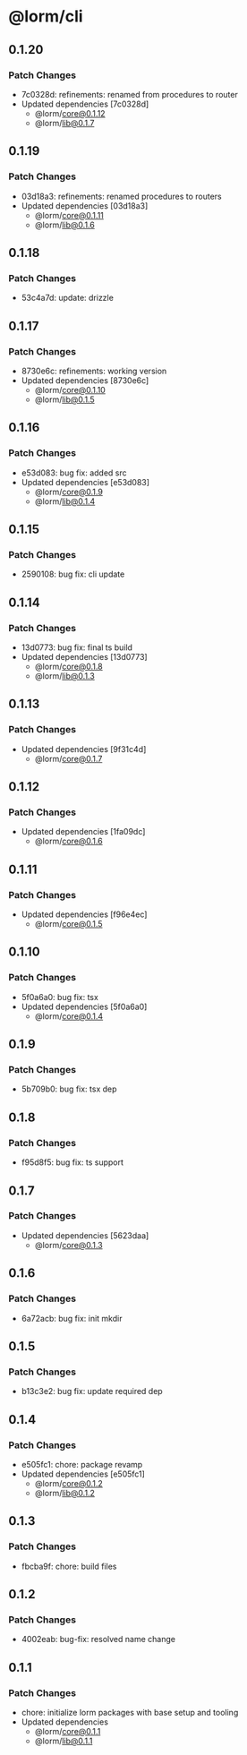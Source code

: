 # @lorm/cli

## 0.1.20

### Patch Changes

- 7c0328d: refinements: renamed from procedures to router
- Updated dependencies [7c0328d]
  - @lorm/core@0.1.12
  - @lorm/lib@0.1.7

## 0.1.19

### Patch Changes

- 03d18a3: refinements: renamed procedures to routers
- Updated dependencies [03d18a3]
  - @lorm/core@0.1.11
  - @lorm/lib@0.1.6

## 0.1.18

### Patch Changes

- 53c4a7d: update: drizzle

## 0.1.17

### Patch Changes

- 8730e6c: refinements: working version
- Updated dependencies [8730e6c]
  - @lorm/core@0.1.10
  - @lorm/lib@0.1.5

## 0.1.16

### Patch Changes

- e53d083: bug fix: added src
- Updated dependencies [e53d083]
  - @lorm/core@0.1.9
  - @lorm/lib@0.1.4

## 0.1.15

### Patch Changes

- 2590108: bug fix: cli update

## 0.1.14

### Patch Changes

- 13d0773: bug fix: final ts build
- Updated dependencies [13d0773]
  - @lorm/core@0.1.8
  - @lorm/lib@0.1.3

## 0.1.13

### Patch Changes

- Updated dependencies [9f31c4d]
  - @lorm/core@0.1.7

## 0.1.12

### Patch Changes

- Updated dependencies [1fa09dc]
  - @lorm/core@0.1.6

## 0.1.11

### Patch Changes

- Updated dependencies [f96e4ec]
  - @lorm/core@0.1.5

## 0.1.10

### Patch Changes

- 5f0a6a0: bug fix: tsx
- Updated dependencies [5f0a6a0]
  - @lorm/core@0.1.4

## 0.1.9

### Patch Changes

- 5b709b0: bug fix: tsx dep

## 0.1.8

### Patch Changes

- f95d8f5: bug fix: ts support

## 0.1.7

### Patch Changes

- Updated dependencies [5623daa]
  - @lorm/core@0.1.3

## 0.1.6

### Patch Changes

- 6a72acb: bug fix: init mkdir

## 0.1.5

### Patch Changes

- b13c3e2: bug fix: update required dep

## 0.1.4

### Patch Changes

- e505fc1: chore: package revamp
- Updated dependencies [e505fc1]
  - @lorm/core@0.1.2
  - @lorm/lib@0.1.2

## 0.1.3

### Patch Changes

- fbcba9f: chore: build files

## 0.1.2

### Patch Changes

- 4002eab: bug-fix: resolved name change

## 0.1.1

### Patch Changes

- chore: initialize lorm packages with base setup and tooling
- Updated dependencies
  - @lorm/core@0.1.1
  - @lorm/lib@0.1.1
